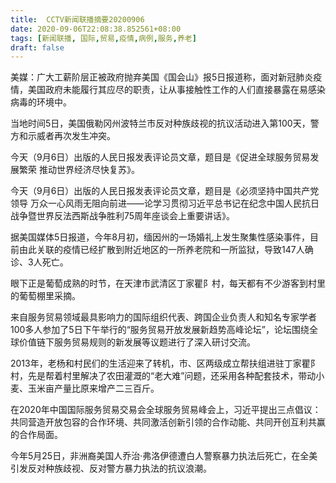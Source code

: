 ```yaml
---
title:  CCTV新闻联播摘要20200906
date: 2020-09-06T22:08:38.852561+08:00
tags: [新闻联播, 国际,贸易,疫情,病例,服务,养老]
draft: false
---
```


美媒：广大工薪阶层正被政府抛弃美国《国会山》报5日报道称，面对新冠肺炎<span class="keywords_content">疫情</span>，美国政府未能履行其应尽的职责，让从事接触性工作的人们直接暴露在易感染病毒的环境中。

当地时间5日，美国俄勒冈州波特兰市反对种族歧视的抗议活动进入第100天，警方和示威者再次发生冲突。

今天（9月6日）出版的人民日报发表评论员文章，题目是《促进全球<span class="keywords_fund">服务</span><span class="keywords_fund">贸易</span>发展繁荣 推动世界经济尽快复苏》。

今天（9月6日）出版的人民日报发表评论员文章，题目是《必须坚持中国共产党领导 万众一心风雨无阻向前进——论学习贯彻习近平总书记在纪念中国人民抗日战争暨世界反法西斯战争胜利75周年座谈会上重要讲话》。

据美国媒体5日报道，今年8月初，缅因州的一场婚礼上发生聚集性感染事件，目前由此关联的<span class="keywords_content">疫情</span>已经扩散到附近地区的一所<span class="keywords_fund">养老</span>院和一所监狱，导致147人确诊、3人死亡。

眼下正是葡萄成熟的时节，在天津市武清区丁家瞿阝村，每天都有不少游客到村里的葡萄棚里采摘。

来自<span class="keywords_fund">服务</span><span class="keywords_fund">贸易</span>领域最具影响力的<span class="keywords_content">国际</span>组织代表、跨国企业负责人和知名专家学者100多人参加了5日下午举行的“<span class="keywords_fund">服务</span><span class="keywords_fund">贸易</span>开放发展新趋势高峰论坛”，论坛围绕全球价值链下<span class="keywords_fund">服务</span><span class="keywords_fund">贸易</span>规则的新发展等议题进行了深入研讨交流。

2013年，老杨和村民们的生活迎来了转机，市、区两级成立帮扶组进驻丁家瞿阝村，先是帮着村里解决了农田灌溉的“老大难”问题，还采用各种配套技术，带动小麦、玉米亩产量比原来增产二三百斤。

在2020年中国<span class="keywords_content">国际</span><span class="keywords_fund">服务</span><span class="keywords_fund">贸易</span>交易会全球<span class="keywords_fund">服务</span><span class="keywords_fund">贸易</span>峰会上，习近平提出三点倡议：共同营造开放包容的合作环境、共同激活创新引领的合作动能、共同开创互利共赢的合作局面。

今年5月25日，非洲裔美国人乔治·弗洛伊德遭白人警察暴力执法后死亡，在全美引发反对种族歧视、反对警方暴力执法的抗议浪潮。
